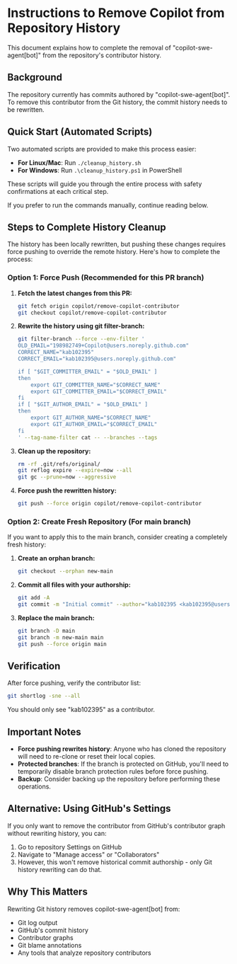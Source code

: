 # Instructions to Remove Copilot from Repository History

This document explains how to complete the removal of "copilot-swe-agent[bot]" from the repository's contributor history.

## Background

The repository currently has commits authored by "copilot-swe-agent[bot]". To remove this contributor from the Git history, the commit history needs to be rewritten.

## Quick Start (Automated Scripts)

Two automated scripts are provided to make this process easier:

- **For Linux/Mac**: Run `./cleanup_history.sh`
- **For Windows**: Run `.\cleanup_history.ps1` in PowerShell

These scripts will guide you through the entire process with safety confirmations at each critical step.

If you prefer to run the commands manually, continue reading below.

## Steps to Complete History Cleanup

The history has been locally rewritten, but pushing these changes requires force pushing to override the remote history. Here's how to complete the process:

### Option 1: Force Push (Recommended for this PR branch)

1. **Fetch the latest changes from this PR:**
   ```bash
   git fetch origin copilot/remove-copilot-contributor
   git checkout copilot/remove-copilot-contributor
   ```

2. **Rewrite the history using git filter-branch:**
   ```bash
   git filter-branch --force --env-filter '
   OLD_EMAIL="198982749+Copilot@users.noreply.github.com"
   CORRECT_NAME="kab102395"
   CORRECT_EMAIL="kab102395@users.noreply.github.com"
   
   if [ "$GIT_COMMITTER_EMAIL" = "$OLD_EMAIL" ]
   then
       export GIT_COMMITTER_NAME="$CORRECT_NAME"
       export GIT_COMMITTER_EMAIL="$CORRECT_EMAIL"
   fi
   if [ "$GIT_AUTHOR_EMAIL" = "$OLD_EMAIL" ]
   then
       export GIT_AUTHOR_NAME="$CORRECT_NAME"
       export GIT_AUTHOR_EMAIL="$CORRECT_EMAIL"
   fi
   ' --tag-name-filter cat -- --branches --tags
   ```

3. **Clean up the repository:**
   ```bash
   rm -rf .git/refs/original/
   git reflog expire --expire=now --all
   git gc --prune=now --aggressive
   ```

4. **Force push the rewritten history:**
   ```bash
   git push --force origin copilot/remove-copilot-contributor
   ```

### Option 2: Create Fresh Repository (For main branch)

If you want to apply this to the main branch, consider creating a completely fresh history:

1. **Create an orphan branch:**
   ```bash
   git checkout --orphan new-main
   ```

2. **Commit all files with your authorship:**
   ```bash
   git add -A
   git commit -m "Initial commit" --author="kab102395 <kab102395@users.noreply.github.com>"
   ```

3. **Replace the main branch:**
   ```bash
   git branch -D main
   git branch -m new-main main
   git push --force origin main
   ```

## Verification

After force pushing, verify the contributor list:

```bash
git shortlog -sne --all
```

You should only see "kab102395" as a contributor.

## Important Notes

- **Force pushing rewrites history**: Anyone who has cloned the repository will need to re-clone or reset their local copies.
- **Protected branches**: If the branch is protected on GitHub, you'll need to temporarily disable branch protection rules before force pushing.
- **Backup**: Consider backing up the repository before performing these operations.

## Alternative: Using GitHub's Settings

If you only want to remove the contributor from GitHub's contributor graph without rewriting history, you can:

1. Go to repository Settings on GitHub
2. Navigate to "Manage access" or "Collaborators"
3. However, this won't remove historical commit authorship - only Git history rewriting can do that.

## Why This Matters

Rewriting Git history removes copilot-swe-agent[bot] from:
- Git log output
- GitHub's commit history
- Contributor graphs
- Git blame annotations
- Any tools that analyze repository contributors
